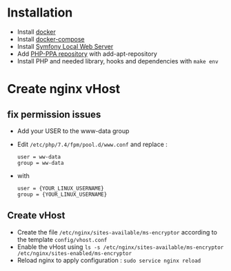 # Installation

  - Install [docker](https://docs.docker.com/get-docker/)
  - Install [docker-compose](https://docs.docker.com/compose/install/)
  - Install [Symfony Local Web Server](https://symfony.com/doc/current/setup/symfony_server.html)
  - Add [PHP-PPA repository](ppa:ondrej/php) with add-apt-repository
  - Install PHP and needed library, hooks and dependencies with `make env`

# Create nginx vHost

## fix permission issues

 - Add your USER to the www-data group

 - Edit `/etc/php/7.4/fpm/pool.d/www.conf` and replace :
 
       user = ww-data
       group = ww-data
 
 - with
 
       user = {YOUR_LINUX_USERNAME}
       group = {YOUR_LINUX_USERNAME}

## Create vHost

- Create the file `/etc/nginx/sites-available/ms-encryptor` according to the template `config/vhost.conf`
- Enable the vHost using `ls -s /etc/nginx/sites-available/ms-encryptor /etc/nginx/sites-enabled/ms-encryptor`
- Reload nginx to apply configuration : `sudo service nginx reload`
